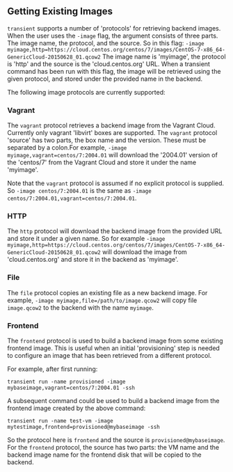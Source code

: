 ## Getting Existing Images

`transient` supports a number of 'protocols' for retrieving backend images.
When the user uses the `-image` flag, the argument consists of three parts.
The image name, the protocol, and the source. So in this flag:
`-image myimage,http=https://cloud.centos.org/centos/7/images/CentOS-7-x86_64-GenericCloud-20150628_01.qcow2`
The image name is 'myimage', the protocol is 'http' and the source is the
'cloud.centos.org' URL. When a transient command has been run with this
flag, the image will be retrieved using the given protocol, and stored
under the provided name in the backend.

The following image protocols are currently supported:

### Vagrant

The `vagrant` protocol retrieves a backend image from the Vagrant Cloud.
Currently only vagrant 'libvirt' boxes are supported. The `vagrant` protocol
'source' has two parts, the box name and the version. These must be separated
by a colon.For example, `-image myimage,vagrant=centos/7:2004.01` will download
the '2004.01' version of the 'centos/7' from the Vagrant Cloud and store it under
the name 'myimage'.

Note that the `vagrant` protocol is assumed if no explicit protocol is
supplied. So `-image centos/7:2004.01` is the same as
`-image centos/7:2004.01,vagrant=centos/7:2004.01`.

### HTTP

The `http` protocol will download the backend image from the provided
URL and store it under a given name. So for example
`-image myimage,http=https://cloud.centos.org/centos/7/images/CentOS-7-x86_64-GenericCloud-20150628_01.qcow2`
will download the image from 'cloud.centos.org' and store it in the
backend as 'myimage'.

### File

The `file` protocol copies an existing file as a new backend image. For
example, `-image myimage,file=/path/to/image.qcow2` will copy file `image.qcow2`
to the backend with the name `myimage`.

### Frontend

The `frontend` protocol is used to build a backend image from some
existing frontend image. This is useful when an initial 'provisioning'
step is needed to configure an image that has been retrieved from a
different protocol.

For example, after first running:

`transient run -name provisioned -image mybaseimage,vagrant=centos/7:2004.01 -ssh`

A subsequent command could be used to build a backend image from the
frontend image created by the above command:

`transient run -name test-vm -image mytestimage,frontend=provisioned@mybaseimage -ssh`

So the protocol here is `frontend` and the source is `provisioned@mybaseimage`.
For the `frontend` protocol, the source has two parts: the VM name and the
backend image name for the frontend disk that will be copied to the backend.
